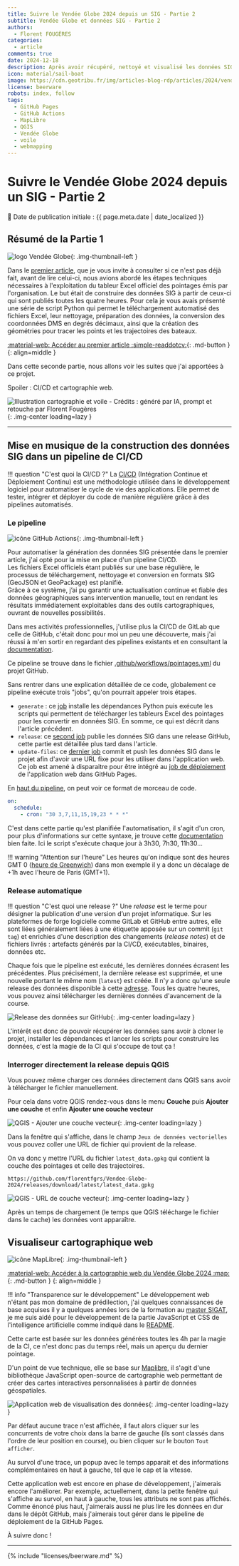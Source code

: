 ```yaml
---
title: Suivre le Vendée Globe 2024 depuis un SIG - Partie 2
subtitle: Vendée Globe et données SIG - Partie 2
authors:
  - Florent FOUGÈRES
categories:
  - article
comments: true
date: 2024-12-18
description: Après avoir récupéré, nettoyé et visualisé les données SIG du Vendée Globe 2024 dans QGIS, voyons comment automatiser tout cela et développer une application application Web de suivi avec MapLibre.
icon: material/sail-boat
image: https://cdn.geotribu.fr/img/articles-blog-rdp/articles/2024/vendee_globe_donnees_sig/illustration_article_partie_2.png
license: beerware
robots: index, follow
tags:
  - GitHub Pages
  - GitHub Actions
  - MapLibre
  - QGIS
  - Vendée Globe
  - voile
  - webmapping
---
```

# Suivre le Vendée Globe 2024 depuis un SIG - Partie 2

:calendar: Date de publication initiale : {{ page.meta.date | date_localized }}

## Résumé de la Partie 1

![logo Vendée Globe](https://cdn.geotribu.fr/img/logos-icones/divers/vendee_globe.png){: .img-thumbnail-left }

Dans le [premier article](https://geotribu.fr/articles/2024/2024-11-20_vendee_globe_donnees_sig/), que je vous invite à consulter si ce n'est pas déjà fait, avant de lire celui-ci, nous avions abordé les étapes techniques nécessaires à l'exploitation du tableur Excel officiel des pointages émis par l'organisation. Le but était de construire des données SIG à partir de ceux-ci qui sont publiés toutes les quatre heures. Pour cela je vous avais présenté une série de script Python qui permet le téléchargement automatisé des fichiers Excel, leur nettoyage, préparation des données, la conversion des coordonnées DMS en degrés décimaux, ainsi que la création des géométries pour tracer les points et les trajectoires des bateaux.

[:material-web: Accéder au premier article :simple-readdotcv:](https://geotribu.fr/articles/2024/2024-11-20_vendee_globe_donnees_sig/){: .md-button }
{: align=middle }

Dans cette seconde partie, nous allons voir les suites que j'ai apportées à ce projet.

Spoiler : CI/CD et cartographie web.

![Illustration cartographie et voile - Crédits : généré par IA, prompt et retouche par Florent Fougères](https://cdn.geotribu.fr/img/articles-blog-rdp/articles/2024/vendee_globe_donnees_sig/illustration_article_partie_2.png){: .img-center loading=lazy }

----

## Mise en musique de la construction des données SIG dans un pipeline de CI/CD

!!! question "C'est quoi la CI/CD ?"
    La [CI/CD](https://fr.wikipedia.org/wiki/CI/CD) (Intégration Continue et Déploiement Continu) est une méthodologie utilisée dans le développement logiciel pour automatiser le cycle de vie des applications. Elle permet de tester, intégrer et déployer du code de manière régulière grâce à des pipelines automatisés.

### Le pipeline

![icône GitHub Actions](https://cdn.geotribu.fr/img/logos-icones/divers/github_actions.png "GitHub Actions"){: .img-thumbnail-left }

Pour automatiser la génération des données SIG présentée dans le premier article, j'ai opté pour la mise en place d'un pipeline CI/CD.  
Les fichiers Excel officiels étant publiés sur une base régulière, le processus de téléchargement, nettoyage et conversion en formats SIG (GeoJSON et GeoPackage) est planifié.  
Grâce à ce système, j’ai pu garantir une actualisation continue et fiable des données géographiques sans intervention manuelle, tout en rendant les résultats immédiatement exploitables dans des outils cartographiques, ouvrant de nouvelles possibilités.

Dans mes activités professionnelles, j'utilise plus la CI/CD de GitLab que celle de GitHub, c'était donc pour moi un peu une découverte, mais j'ai réussi à m'en sortir en regardant des pipelines existants et en consultant la [documentation](https://docs.github.com/fr/actions).

Ce pipeline se trouve dans le fichier [.github/workflows/pointages.yml](https://github.com/florentfgrs/Vendee-Globe-2024/blob/main/.github/workflows/pointages.yml) du projet GitHub.

Sans rentrer dans une explication détaillée de ce code, globalement ce pipeline exécute trois "jobs", qu'on pourrait appeler trois étapes.

- `generate` : ce [job](https://github.com/florentfgrs/Vendee-Globe-2024/blob/main/.github/workflows/pointages.yml#L21) installe les dépendances Python puis exécute les scripts qui permettent de télécharger les tableurs Excel des pointages pour les convertir en données SIG. En somme, ce qui est décrit dans l'article précédent.
- `release`: ce [second job](https://github.com/florentfgrs/Vendee-Globe-2024/blob/main/.github/workflows/pointages.yml#L48) publie les données SIG dans une release GitHub, cette partie est détaillée plus tard dans l'article.
- `update-files`: ce [dernier job](https://github.com/florentfgrs/Vendee-Globe-2024/blob/main/.github/workflows/pointages.yml#L75) commit et push les données SIG dans le projet afin d'avoir une URL fixe pour les utiliser dans l'application web. Ce job est amené à disparaitre pour être intégré au [job de déploiement](https://github.com/florentfgrs/Vendee-Globe-2024/blob/main/.github/workflows/static.yml) de l'application web dans GitHub Pages.

En [haut du pipeline](https://github.com/florentfgrs/Vendee-Globe-2024/blob/main/.github/workflows/pointages.yml#L3-L5), on peut voir ce format de morceau de code.

```yaml
on:
  schedule:
    - cron: "30 3,7,11,15,19,23 * * *"
```

C'est dans cette partie qu'est planifiée l'automatisation, il s'agit d'un cron, pour plus d'informations sur cette syntaxe, je trouve cette [documentation](https://doc.ubuntu-fr.org/cron) bien faite. Ici le script s'exécute chaque jour à 3h30, 7h30, 11h30...

!!! warning "Attention sur l'heure"
    Les heures qu'on indique sont des heures GMT 0 ([heure de Greenwich](https://time.is/fr/GMT)) dans mon exemple il y a donc un décalage de +1h avec l'heure de Paris (GMT+1).

### Release automatique

!!! question "C'est quoi une release ?"
    Une _release_ est le terme pour désigner la publication d'une version d’un projet informatique. Sur les plateformes de forge logicielle comme GitLab et GitHub entre autres, elle sont liées généralement liées à une étiquette apposée sur un commit (`git tag`) et enrichies d'une description des changements (_release notes_) et de fichiers livrés : artefacts générés par la CI/CD, exécutables, binaires, données etc.

Chaque fois que le pipeline est exécuté, les dernières données écrasent les précédentes. Plus précisément, la dernière release est supprimée, et une nouvelle portant le même nom (`latest`) est créée. Il n'y a donc qu'une seule release des données disponible à cette [adresse](https://github.com/florentfgrs/Vendee-Globe-2024/releases/tag/latest). Tous les quatre heures, vous pouvez ainsi télécharger les dernières données d'avancement de la course.

![Release des données sur GitHub](https://cdn.geotribu.fr/img/articles-blog-rdp/articles/2024/vendee_globe_donnees_sig/release.png){: .img-center loading=lazy }

L'intérêt est donc de pouvoir récupérer les données sans avoir à cloner le projet, installer les dépendances et lancer les scripts pour construire les données, c'est la magie de la CI qui s'occupe de tout ça !

### Interroger directement la release depuis QGIS

Vous pouvez même charger ces données directement dans QGIS sans avoir à télécharger le fichier manuellement.

Pour cela dans votre QGIS rendez-vous dans le menu **Couche** puis **Ajouter une couche** et enfin **Ajouter une couche vecteur**

![QGIS - Ajouter une couche vecteur](https://cdn.geotribu.fr/img/articles-blog-rdp/articles/2024/vendee_globe_donnees_sig/ajouter_une_couche.png){: .img-center loading=lazy }

Dans la fenêtre qui s'affiche, dans le champ `Jeux de données vectorielles` vous pouvez coller une URL de fichier qui provient de la release.

On va donc y mettre l'URL du fichier `latest_data.gpkg` qui contient la couche des pointages et celle des trajectoires.

```url
https://github.com/florentfgrs/Vendee-Globe-2024/releases/download/latest/latest_data.gpkg
```

![QGIS - URL de couche vecteur](https://cdn.geotribu.fr/img/articles-blog-rdp/articles/2024/vendee_globe_donnees_sig/qgis_url_couche_vecteur.png){: .img-center loading=lazy }

Après un temps de chargement (le temps que QGIS télécharge le fichier dans le cache) les données vont apparaître.

## Visualiseur cartographique web

![icône MapLibre](https://cdn.geotribu.fr/img/logos-icones/logiciels_librairies/maplibre.png){: .img-thumbnail-left }

[:material-web: Accéder à la cartographie web du Vendée Globe 2024 :map:](https://florentfgrs.github.io/Vendee-Globe-2024/){: .md-button }
{: align=middle }

!!! info "Transparence sur le développement"
    Le développement web n'étant pas mon domaine de prédilection, j'ai quelques connaissances de base acquises il y a quelques années lors de la formation au [master SIGAT](https://formations.univ-rennes2.fr/fr/formations/master-37/master-mention-geomatique-parcours-systeme-d-information-geographique-et-analyse-des-territoires-sigat-JEOC8L9A.html), je me suis aidé pour le développement de la partie JavaScript et CSS de l'intelligence artificielle comme indiqué dans le [README](https://github.com/florentfgrs/Vendee-Globe-2024?tab=readme-ov-file#%EF%B8%8F-visualiseur-web-cartographique).

Cette carte est basée sur les données générées toutes les 4h par la magie de la CI, ce n'est donc pas du temps réel, mais un aperçu du dernier pointage.

D'un point de vue technique, elle se base sur [Maplibre](https://maplibre.org/), il s'agit d'une bibliothèque JavaScript open-source de cartographie web permettant de créer des cartes interactives personnalisées à partir de données géospatiales.

![Application web de visualisation des données](https://cdn.geotribu.fr/img/articles-blog-rdp/articles/2024/vendee_globe_donnees_sig/webapp.png){: .img-center loading=lazy }

Par défaut aucune trace n'est affichée, il faut alors cliquer sur les concurrents de votre choix dans la barre de gauche (ils sont classés dans l'ordre de leur position en course), ou bien cliquer sur le bouton `Tout afficher`.

Au survol d'une trace, un popup avec le temps apparait et des informations complémentaires en haut à gauche, tel que le cap et la vitesse.

Cette application web est encore en phase de développement, j'aimerais encore l'améliorer. Par exemple, actuellement, dans la petite fenêtre qui s'affiche au survol, en haut à gauche, tous les attributs ne sont pas affichés. Comme énoncé plus haut, j'aimerais aussi ne plus lire les données en dur dans le dépôt GitHub, mais j'aimerais tout gérer dans le pipeline de déploiement de la GitHub Pages.

À suivre donc !

----

<!-- geotribu:authors-block -->

{% include "licenses/beerware.md" %}
